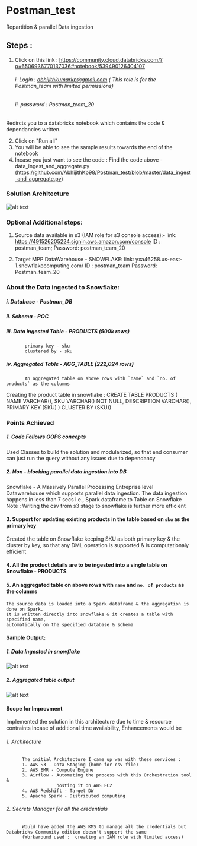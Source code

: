 # Postman_test
Repartition &amp; parallel Data ingestion

## Steps :
1. Click on this link :
https://community.cloud.databricks.com/?o=6506936770137036#notebook/539490126404107
   ######   i.  Login : abhijithkumarkp@gmail.com ( This role is for the Postman_team with limited permissions)
   ######   ii. password : Postman_team_20
Redircts you to a databricks notebook which contains the code & dependancies written.

2. Click on "Run all"
3. You will be able to see the sample results towards the end of the notebook
4. Incase you just want to see the code : Find the code above - data_ingest_and_aggregate.py (https://github.com/AbhijithKp98/Postman_test/blob/master/data_ingest_and_aggregate.py)

### Solution Architecture
   
   ![alt text](https://github.com/AbhijithKp98/Postman_test/blob/master/images/postman_test_architecture.png?raw=true)   

### Optional Additional steps:

1. Source data available in s3 (IAM role for s3 console access):-
   link: https://491526205224.signin.aws.amazon.com/console
   ID : postman_team;
   Password: postman_team_20

2. Target MPP DataWarehouse - SNOWFLAKE:
   link: yxa46258.us-east-1.snowflakecomputing.com/
   ID : postman_team
   Password: Postman_team_20

### About the Data ingested to Snowflake:

##### i.   Database - Postman_DB
##### ii.  Schema - POC
##### iii. Data ingested Table - PRODUCTS (500k rows)
           primary key - sku
           clustered by - sku
##### iv.  Aggregated Table - AGG_TABLE (222,024 rows)
           An aggregated table on above rows with `name` and `no. of products` as the columns

Creating the product table in snowflake :
CREATE TABLE PRODUCTS ( NAME VARCHAR(), SKU VARCHAR() NOT NULL, DESCRIPTION VARCHAR(), PRIMARY KEY (SKU) ) CLUSTER BY (SKU))

### Points Achieved 
##### 1. Code Follows OOPS concepts 
   Used Classes to build the solution and modularized, so that end consumer can just run the query without any issues due to dependancy 
##### 2. Non - blocking parallel data ingestion into DB
   Snowflake - A Massively Parallel Processing Entreprise level Datawarehouse which supports parallel data ingestion.
   The data ingestion happens in less than 7 secs i.e., Spark dataframe to Table on Snowflake
   Note : Writing the csv from s3 stage to snowflake is further more efficient
#### 3. Support for updating existing products in the table based on `sku` as the primary key
   Created the table on Snowflake keeping SKU as both primary key & the cluster by key, 
   so that any DML operation is supported & is computationaly efficient
#### 4. All the product details are to be ingested into a single table on Snowflake - PRODUCTS 
#### 5. An aggregated table on above rows with `name` and `no. of products` as the columns
    The source data is loaded into a Spark dataframe & the aggregation is done on Spark.
    It is written directly into snowflake & it creates a table with specified name,
    automatically on the specified database & schema

#### Sample Output:
##### 1. Data Ingested in snowflake

   ![alt text](https://github.com/AbhijithKp98/Postman_test/blob/master/images/Ingested_data_SNOWFLAKE.png?raw=true)

##### 2. Aggregated table output

   ![alt text](https://github.com/AbhijithKp98/Postman_test/blob/master/images/Agg_tabl_op_SNOWFLAKE.png?raw=true)

#### Scope for Improvment  
   Implemented the solution in this architecture due to time & resource contraints
   Incase of additional time availability, Enhancements would be
###### 1. Architecture 
          The initial Architecture I came up was with these services :
          1. AWS S3 - Data Staging (home for csv file)
          2. AWS EMR - Compute Engine
          3. Airflow - Automating the process with this Orchestration tool & 
                       hosting it on AWS EC2
          4. AWS Redshift - Target DW
          5. Apache Spark - Distributed computing

###### 2. Secrets Manager for all the credentials
          Would have added the AWS KMS to manage all the credentials but Databricks Community edition doesn't support the same 
          (Workaround used :  creating an IAM role with limited access)

